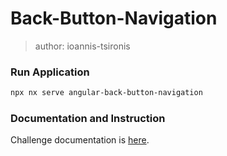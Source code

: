 # Back-Button-Navigation

> author: ioannis-tsironis

### Run Application

```bash
npx nx serve angular-back-button-navigation
```

### Documentation and Instruction

Challenge documentation is [here](https://angular-challenges.vercel.app/challenges/angular/55-back-button-navigation/).
